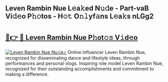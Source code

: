 ## Leven Rambin Nue L𝚎a𝚔ed N𝚞𝚍e - Part-vaB Vi𝚍𝚎o P𝚑𝚘tos - H𝚘𝚝 O𝚗𝚕yf𝚊ns L𝚎a𝚔s nLGg2

# <h2><a href="http://kf7yrgd.oniu.top/?m=Leven+Rambin+Nue">🔗👉 🔴 Leven Rambin Nue P𝚑ot𝚘𝚜 V𝚒d𝚎o</a></h2>

[![Leven Rambin Nue Nu𝚍e𝚜](https://i.imgur.com/0qMVB7G.gif)](http://kf7yrgd.oniu.top/?m=Leven+Rambin+Nue)
Online influencer Leven Rambin Nue, recognized for disseminating dance and lifestyle ideas, through performances and personal vlogs. Inspiring role model Leven Rambin Nue, recognized for their outstanding accomplishments and commitment to making a difference.  

